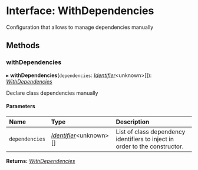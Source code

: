 # Interface: WithDependencies

Configuration that allows to manage dependencies manually

## Methods

### withDependencies

▸ **withDependencies**(`dependencies`: [*Identifier*](../README.md#identifier)<unknown\>[]): [*WithDependencies*](withdependencies.md)

Declare class dependencies manually

#### Parameters

| Name | Type | Description |
| :------ | :------ | :------ |
| `dependencies` | [*Identifier*](../README.md#identifier)<unknown\>[] | List of class dependency identifiers to inject in order to the constructor. |

**Returns:** [*WithDependencies*](withdependencies.md)
